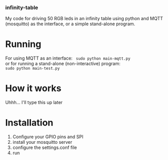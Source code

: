 ### infinity-table
My code for driving 50 RGB leds in an infinity table using python and MQTT (mosquitto) as the interface, or a simple stand-alone program.

# Running
For using MQTT as an interface:
<code> sudo python main-mqtt.py </code>
or for running a stand-alone (non-interactive) program:
<code> sudo python main-test.py </code>

# How it works
Uhhh... I'll type this up later

# Installation
1) Configure your GPIO pins and SPI
2) install your mosquitto server
3) configure the settings.conf file
4) run
